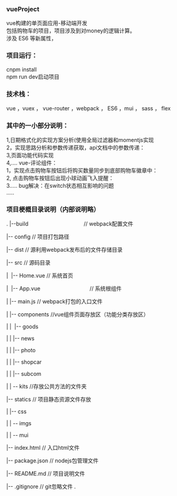 ### vueProject

vue构建的单页面应用-移动端开发<br/>
包括购物车的项目，项目涉及到对money的逻辑计算。<br/>
涉及 ES6 等新属性，<br/>

### 项目运行：
cnpm install<br/>
npm run dev启动项目<br/>

### 技术栈：
vue ，vuex ， vue-router ，webpack ， ES6 ，mui ， sass ， flex <br/>

### 其中的一小部分说明：

1,日期格式化的实现方案分析(使用全局过滤器和momentjs实现<br/>
2，实现思路分析和参数传递获取，api文档中的参数传递：<br/>
3,页面功能代码实现<br/>
4,....
vue-评论组件：<br/>
1，实现点击购物车按钮后将购买数量同步到底部购物车徽章中：<br/>
2, 点击购物车按钮后出现小球动画飞入提醒：<br/>
3.....
bug解决：在switch状态相互影响的问题<br/>
.....

### 项目梗概目录说明（内部说明略）
.
|--build                                       // webpack配置文件

|-- config                                     // 项目打包路径

|-- dist                                       // 源利用webpack发布后的文件存储目录

|-- src                                        // 源码目录

|  |-- Home.vue                                // 系统首页

|  |-- App.vue                                 // 系统根组件

|  |-- main.js                                 // webpack打包的入口文件

|   |-- components                             //vue组件页面存放区（功能分类存放区）

|  |   |-- goods      

|  |   |-- news  

|  |   |-- photo 

|  |   |-- shopcar       

|  |   |-- subcom       

|  | -- kits                                      //存放公共方法的文件夹

|-- statics                                       // 项目静态资源文件存放

|  |-- css       

|  | -- imgs   

|  | -- mui   

|-- index.html                                    // 入口html文件

|-- package.json                                  // nodejs包管理文件

|-- README.md                                     // 项目说明文件

|-- .gitignore                                    // git忽略文件
.
